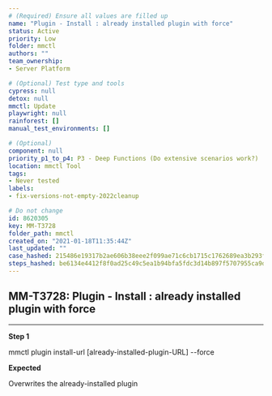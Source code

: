 ```yaml
---
# (Required) Ensure all values are filled up
name: "Plugin - Install : already installed plugin with force"
status: Active
priority: Low
folder: mmctl
authors: ""
team_ownership: 
- Server Platform

# (Optional) Test type and tools
cypress: null
detox: null
mmctl: Update
playwright: null
rainforest: []
manual_test_environments: []

# (Optional)
component: null
priority_p1_to_p4: P3 - Deep Functions (Do extensive scenarios work?)
location: mmctl Tool
tags: 
- Never tested
labels: 
- fix-versions-not-empty-2022cleanup

# Do not change
id: 8620305
key: MM-T3728
folder_path: mmctl
created_on: "2021-01-18T11:35:44Z"
last_updated: ""
case_hashed: 215486e19317b2ae606b38eee2f099ae71c6cb1715c1762689ea3b293f05ffdd582dfc126cdc164d8103a5ba53565417
steps_hashed: be6134e4412f8f0ad25c49c5ea1b94bfa5fdc3d14b897f5707955ca9d6beeba67cebca77f22e81d29c7da01fce2e20be
---
```


## MM-T3728: Plugin - Install : already installed plugin with force

---

**Step 1**

mmctl plugin install-url \[already-installed-plugin-URL] --force

**Expected**

Overwrites the already-installed plugin
